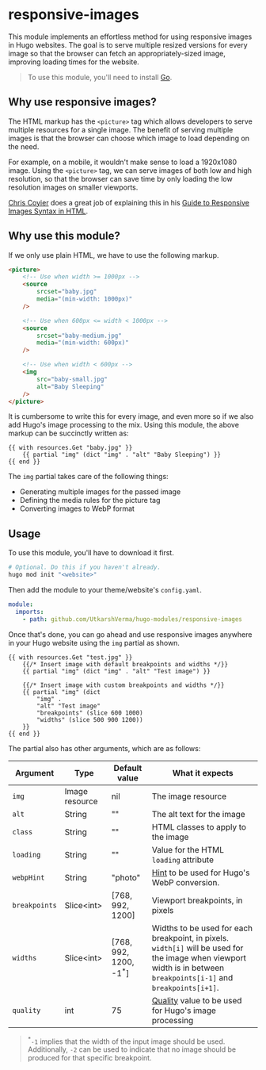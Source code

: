 # responsive-images

This module implements an effortless method for using responsive images in Hugo websites. The goal is to serve multiple resized versions for every image so that the browser can fetch an appropriately-sized image, improving loading times for the website.

> To use this module, you'll need to install [Go](https://golang.org/doc/install).


## Why use responsive images?

The HTML markup has the `<picture>` tag which allows developers to serve multiple resources for a single image. The benefit of serving multiple images is that the browser can choose which image to load depending on the need.

For example, on a mobile, it wouldn't make sense to load a 1920x1080 image. Using the `<picture>` tag, we can serve images of both low and high resolution, so that the browser can save time by only loading the low resolution images on smaller viewports.

[Chris Coyier](https://css-tricks.com/author/chriscoyier/) does a great job of explaining this in his [Guide to Responsive Images Syntax in HTML](https://css-tricks.com/a-guide-to-the-responsive-images-syntax-in-html/#aa-using-picture).


## Why use this module?

If we only use plain HTML, we have to use the following markup.

```html
<picture>
    <!-- Use when width >= 1000px -->
    <source
        srcset="baby.jpg"
        media="(min-width: 1000px)"
    />

    <!-- Use when 600px <= width < 1000px -->
    <source
        srcset="baby-medium.jpg"
        media="(min-width: 600px)"
    />

    <!-- Use when width < 600px -->
    <img
        src="baby-small.jpg"
        alt="Baby Sleeping"
    />
</picture>
```

It is cumbersome to write this for every image, and even more so if we also add Hugo's image processing to the mix. Using this module, the above markup can be succinctly written as:

```go-template
{{ with resources.Get "baby.jpg" }}
    {{ partial "img" (dict "img" . "alt" "Baby Sleeping") }}
{{ end }}
```

The `img` partial takes care of the following things:

- Generating multiple images for the passed image
- Defining the media rules for the picture tag
- Converting images to WebP format


## Usage
To use this module, you'll have to download it first.
```sh
# Optional. Do this if you haven't already.
hugo mod init "<website>"
```

Then add the module to your theme/website's `config.yaml`.
```yaml
module:
  imports:
    - path: github.com/UtkarshVerma/hugo-modules/responsive-images
```

Once that's done, you can go ahead and use responsive images anywhere in your Hugo website using the `img` partial as shown.

```go-template
{{ with resources.Get "test.jpg" }}
    {{/* Insert image with default breakpoints and widths */}}
    {{ partial "img" (dict "img" . "alt" "Test image") }}

    {{/* Insert image with custom breakpoints and widths */}}
    {{ partial "img" (dict
        "img" .
        "alt" "Test image"
        "breakpoints" (slice 600 1000)
        "widths" (slice 500 900 1200))
    }}
{{ end }}
```

The partial also has other arguments, which are as follows:

Argument|Type|Default value|What it expects
-|-|-|----
`img`|Image resource|nil|The image resource
`alt`|String|""|The alt text for the image
`class`|String|""|HTML classes to apply to the image
`loading`|String|""|Value for the HTML `loading` attribute
`webpHint`|String|"photo"|[Hint](https://gohugo.io/content-management/image-processing/#hint) to be used for Hugo's WebP conversion.
`breakpoints`|Slice\<int\>|[768, 992, 1200]|Viewport breakpoints, in pixels
`widths`|Slice\<int\>|[768, 992, 1200, -1<sup>*</sup>]|Widths to be used for each breakpoint, in pixels. `width[i]` will be used for the image when viewport width is in between `breakpoints[i-1]` and `breakpoints[i+1]`.
`quality`|int|75|[Quality](https://gohugo.io/content-management/image-processing/#hint) value to be used for Hugo's image processing

> <sup>*</sup>`-1` implies that the width of the input image should be used. Additionally, `-2` can be used to indicate that no image should be produced for that specific breakpoint.
